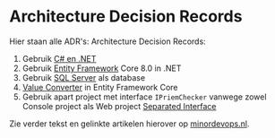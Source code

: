 # Architecture Decision Records

Hier staan alle ADR's: Architecture Decision Records:

1. Gebruik [C# en .NET](adr-001-csharp-net.md)  
2. Gebruik [Entity Framework](adr-002-ef-core.md) Core 8.0 in .NET  
3. Gebruik [SQL Server](adr-003-sql-server.md) als database  
4. [Value Converter](ORM-EF-Core-Value-Converter.md) in Entity Framework Core  
5. Gebruik apart project met interface `IPriemChecker` vanwege zowel Console project als Web project [Separated Interface](adr-005-separated-interface.md)

Zie verder tekst en gelinkte artikelen hierover op [minordevops.nl](https://minordevops.nl/week-7-8-beroepsproduct/opdracht-beschrijving.html#a2-toepassen-technologie%C3%ABn).
